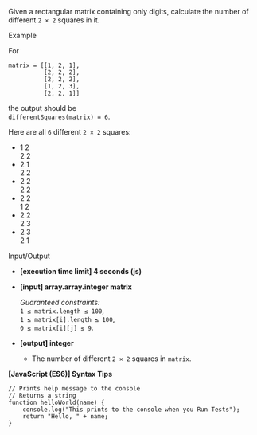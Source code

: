 Given a rectangular matrix containing only digits, calculate the number of
different `2 × 2` squares in it.

Example

For

    matrix = [[1, 2, 1],
              [2, 2, 2],
              [2, 2, 2],
              [1, 2, 3],
              [2, 2, 1]]

the output should be  
`differentSquares(matrix) = 6`.

Here are all `6` different `2 × 2` squares:

- 1 2  
  2 2
- 2 1  
  2 2
- 2 2  
  2 2
- 2 2  
  1 2
- 2 2  
  2 3
- 2 3  
  2 1

Input/Output

- **\[execution time limit\] 4 seconds (js)**

- **\[input\] array.array.integer matrix**

  _Guaranteed constraints:_  
  `1 ≤ matrix.length ≤ 100`,  
  `1 ≤ matrix[i].length ≤ 100`,  
  `0 ≤ matrix[i][j] ≤ 9`.

- **\[output\] integer**

  - The number of different `2 × 2` squares in `matrix`.

**\[JavaScript (ES6)\] Syntax Tips**

    // Prints help message to the console
    // Returns a string
    function helloWorld(name) {
        console.log("This prints to the console when you Run Tests");
        return "Hello, " + name;
    }
